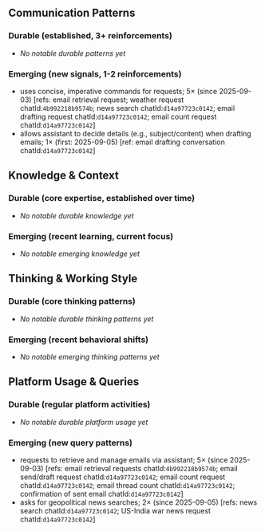 ## Communication Patterns
### Durable (established, 3+ reinforcements)
- _No notable durable patterns yet_

### Emerging (new signals, 1-2 reinforcements)
- uses concise, imperative commands for requests; 5× (since 2025-09-03) [refs: email retrieval request; weather request chatId:`4b992218b9574b`; news search chatId:`d14a97723c0142`; email drafting request chatId:`d14a97723c0142`; email count request chatId:`d14a97723c0142`]
- allows assistant to decide details (e.g., subject/content) when drafting emails; 1× (first: 2025-09-05) [ref: email drafting conversation chatId:`d14a97723c0142`]

## Knowledge & Context
### Durable (core expertise, established over time)
- _No notable durable knowledge yet_

### Emerging (recent learning, current focus)
- _No notable emerging knowledge yet_

## Thinking & Working Style
### Durable (core thinking patterns)
- _No notable durable thinking patterns yet_

### Emerging (recent behavioral shifts)
- _No notable emerging thinking patterns yet_

## Platform Usage & Queries
### Durable (regular platform activities)
- _No notable durable platform usage yet_

### Emerging (new query patterns)
- requests to retrieve and manage emails via assistant; 5× (since 2025-09-03) [refs: email retrieval requests chatId:`4b992218b9574b`; email send/draft request chatId:`d14a97723c0142`; email count request chatId:`d14a97723c0142`; email thread count chatId:`d14a97723c0142`; confirmation of sent email chatId:`d14a97723c0142`]
- asks for geopolitical news searches; 2× (since 2025-09-05) [refs: news search chatId:`d14a97723c0142`; US-India war news request chatId:`d14a97723c0142`]